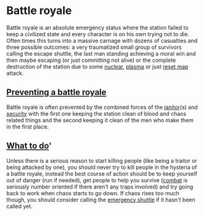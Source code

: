 # Battle royale
Battle royale is an absolute emergency status where the station failed to keep a civilized state and every character is on his own trying not to die. Often times this turns into a massive carnage with dozens of casualties and three possible outcomes: a very traumatized small group of survivors calling the escape shuttle, the last man standing achieving a moral win and then maybe escaping (or just committing not alive) or the complete destruction of the station due to some [nuclear](Nuclear-Emergency.md), [plasma](Atmospherics-Technician.md) or just [reset map](Resetting-the-map.md) attack.

##  <u>Preventing a battle royale</u> 

Battle royale is often prevented by the combined forces of the [janitor](Janitor.md)(s) and [security](Roles.md#security) with the first one keeping the station clean of blood and chaos related things and the second keeping it clean of the men who make them in the first place.

##  <u>What to do</u>'

Unless there is a serious reason to start killing people (like being a traitor or being attacked by one), you should never try to kill people in the hysteria of a battle royale, instead the best course of action should be to keep yourself out of danger (run if needed), get people to help you survive ([combat](Combat.md) is seriously number oriented if there aren't any traps involved) and try going back to work when chaos starts to go down. If chaos rises too much though, you should consider calling the [emergency shuttle](emergency-shuttle.md) if it hasn't been called yet.
